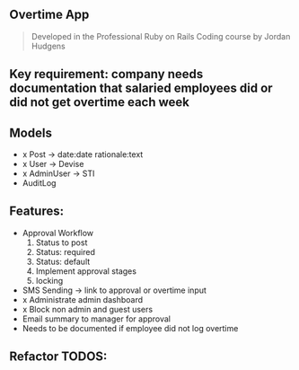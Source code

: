 ## Overtime App
> Developed in the Professional Ruby on Rails Coding course by Jordan Hudgens

## Key requirement: company needs documentation that salaried employees did or did not get overtime each week

## Models
- x Post -> date:date rationale:text
- x User -> Devise
- x AdminUser -> STI
- AuditLog

## Features:
- Approval Workflow
    1. Status to post
    2. Status: required
    3. Status: default
    4. Implement approval stages
    5. locking
- SMS Sending -> link to approval or overtime input
- x Administrate admin dashboard
- x Block non admin and guest users
- Email summary to manager for approval
- Needs to be documented if employee did not log overtime

## Refactor TODOS: